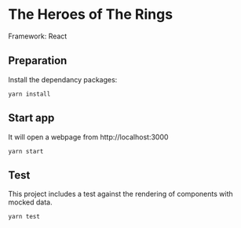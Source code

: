 # The Heroes of The Rings
Framework: React

## Preparation

Install the dependancy packages:

``yarn install``

## Start app

It will open a webpage from http://localhost:3000

``yarn start``

## Test

This project includes a test against the rendering of components with mocked data.

``yarn test``
